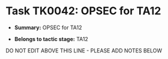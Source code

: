 # Task TK0042: OPSEC for TA12

* **Summary:** OPSEC for TA12

* **Belongs to tactic stage:** TA12

DO NOT EDIT ABOVE THIS LINE - PLEASE ADD NOTES BELOW